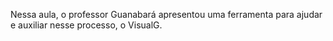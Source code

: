 Nessa aula, o professor Guanabará apresentou uma ferramenta para ajudar e auxiliar nesse processo, o VisualG.
